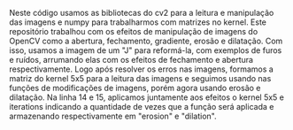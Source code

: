 Neste código usamos as bibliotecas do cv2 para a leitura e manipulação das imagens e numpy para trabalharmos com matrizes no kernel. Este repositório trabalhou com os efeitos de manipulação de imagens do OpenCV como a abertura, fechamento, gradiente, erosão e dilatação. Com isso, usamos a imagem de um "J" para reformá-la, com exemplos de furos e ruídos, arrumando elas com os efeitos de fechamento e abertura respectivamente. Logo após resolver os erros nas imagens, formamos a matriz do kernel 5x5 para a leitura das imagens e seguimos usando nas funções de modificações de imagens, porém agora usando erosão e dilatação. Na linha 14 e 15, aplicamos juntamente aos efeitos o kernel 5x5 e iterations indicando a quantidade de vezes que a função será aplicada e armazenando respectivamente em "erosion" e "dilation".
